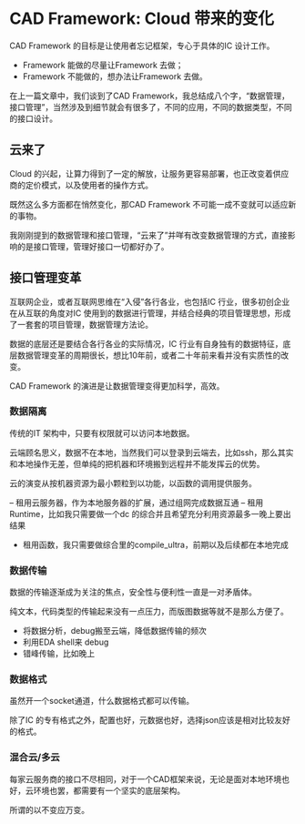 # CAD Framework: Cloud 带来的变化

CAD Framework 的目标是让使用者忘记框架，专心于具体的IC 设计工作。

- Framework 能做的尽量让Framework 去做；
- Framework 不能做的，想办法让Framework 去做。

在上一篇文章中，我们谈到了CAD Framework，我总结成八个字，“数据管理，接口管理”，当然涉及到细节就会有很多了，不同的应用，不同的数据类型，不同的接口设计。

## 云来了

Cloud 的兴起，让算力得到了一定的解放，让服务更容易部署，也正改变着供应商的定价模式，以及使用者的操作方式。

既然这么多方面都在悄然变化，那CAD Framework 不可能一成不变就可以适应新的事物。

我刚刚提到的数据管理和接口管理，“云来了”并咩有改变数据管理的方式，直接影响的是接口管理，管理好接口一切都好办了。

## 接口管理变革

互联网企业，或者互联网思维在“入侵”各行各业，也包括IC 行业，很多初创企业在从互联的角度对IC 使用到的数据进行管理，并结合经典的项目管理思想，形成了一套套的项目管理，数据管理方法论。

数据的底层还是要结合各行各业的实际情况，IC 行业有自身独有的数据特征，底层数据管理变革的周期很长，想比10年前，或者二十年前来看并没有实质性的改变。

CAD Framework 的演进是让数据管理变得更加科学，高效。

### 数据隔离

传统的IT 架构中，只要有权限就可以访问本地数据。

云端顾名思义，数据不在本地，当然我们可以登录到云端去，比如ssh，那么其实和本地操作无差，但单纯的把机器和环境搬到远程并不能发挥云的优势。

云的演变从按机器资源为最小颗粒到以功能，以函数的调用提供服务。

– 租用云服务器，作为本地服务器的扩展，通过组网完成数据互通
– 租用Runtime，比如我只需要做一个dc 的综合并且希望充分利用资源最多一晚上要出结果
- 租用函数，我只需要做综合里的compile_ultra，前期以及后续都在本地完成

### 数据传输

数据的传输逐渐成为关注的焦点，安全性与便利性一直是一对矛盾体。

纯文本，代码类型的传输起来没有一点压力，而版图数据等就不是那么方便了。

- 将数据分析，debug搬至云端，降低数据传输的频次
- 利用EDA shell来 debug
- 错峰传输，比如晚上

### 数据格式

虽然开一个socket通道，什么数据格式都可以传输。

除了IC 的专有格式之外，配置也好，元数据也好，选择json应该是相对比较友好的格式。

### 混合云/多云

每家云服务商的接口不尽相同，对于一个CAD框架来说，无论是面对本地环境也好，云环境也罢，都需要有一个坚实的底层架构。

所谓的以不变应万变。



